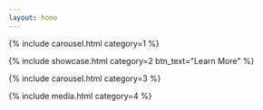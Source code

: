 ```yaml
---
layout: home
---
```

<!-- Carousel -->
{% include carousel.html category=1 %}

<!-- showcase -->
{% include showcase.html category=2 btn_text="Learn More" %}

<!-- Carousel -->
{% include carousel.html category=3 %}

<!-- Media -->
{% include media.html category=4 %}